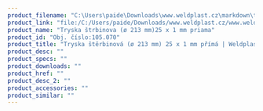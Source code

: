 ```yaml
---
product_filename: "C:\Users\paide\Downloads\www.weldplast.cz\markdown\tryska-sterbinova-o-213-mm-25-x-1-mm-prima.md"
product_link: "file:/C:/Users/paide/Downloads/www.weldplast.cz/www.weldplast.cz/sk/tryska-sterbinova-o-213-mm-25-x-1-mm-prima"
product_name: "Tryska štrbinova (ø 213 mm)25 x 1 mm priama"
product_id: "Obj. číslo:105.070"
product_title: "Tryska štěrbinová (ø 213 mm) 25 x 1 mm přímá | Weldplast"
product_desc: ""
product_specs: ""
product_downloads: ""
product_href: ""
product_desc_2: ""
product_accessories: ""
product_similar: ""
---
```

